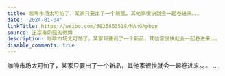 ```yaml
---
title: 咖啡市场太可怕了，某家只要出了一个新品，其他家很快就会一起卷进来。。。
date: '2024-01-04'
linkTitle: https://weibo.com/3825863518/NAhGApbpn
source: 正宗毒奶菇的微博
description: 咖啡市场太可怕了，某家只要出了一个新品，其他家很快就会一起卷进来。。。  ...
disable_comments: true
---
```

咖啡市场太可怕了，某家只要出了一个新品，其他家很快就会一起卷进来。。。  ...
